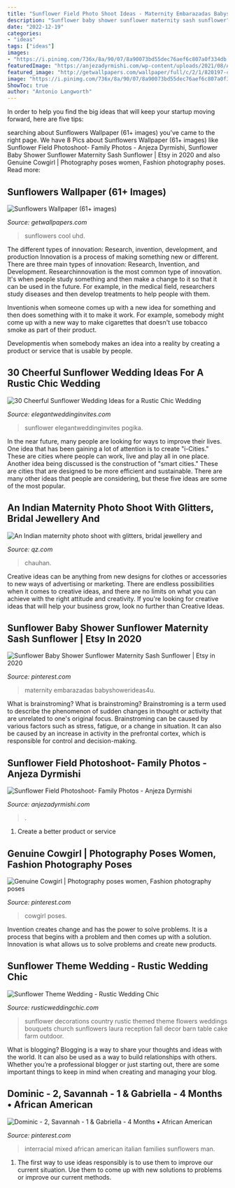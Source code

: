 ```yaml
---
title: "Sunflower Field Photo Shoot Ideas - Maternity Embarazadas Babyshowerideas4u"
description: "Sunflower baby shower sunflower maternity sash sunflower"
date: "2022-12-19"
categories:
- "ideas"
tags: ["ideas"]
images:
- "https://i.pinimg.com/736x/8a/90/07/8a90073bd55dec76aef6c807a0f334db.jpg"
featuredImage: "https://anjezadyrmishi.com/wp-content/uploads/2021/08/A-family-of-three-nature-photoshoot-1365x2048.jpg"
featured_image: "http://getwallpapers.com/wallpaper/full/c/2/1/820197-cool-sunflowers-wallpaper-3554x1999-for-iphone-5.jpg"
image: "https://i.pinimg.com/736x/8a/90/07/8a90073bd55dec76aef6c807a0f334db.jpg"
ShowToc: true
author: "Antonio Langworth"
---
```



In order to help you find the big ideas that will keep your startup moving forward, here are five tips: 

	

		
searching about Sunflowers Wallpaper (61+ images) you've came to the right page. We have 8 Pics about Sunflowers Wallpaper (61+ images) like Sunflower Field Photoshoot- Family Photos - Anjeza Dyrmishi, Sunflower Baby Shower Sunflower Maternity Sash Sunflower | Etsy in 2020 and also Genuine Cowgirl | Photography poses women, Fashion photography poses. Read more:
		
    
## Sunflowers Wallpaper (61+ Images)

<img loading=lazy src="http://getwallpapers.com/wallpaper/full/c/2/1/820197-cool-sunflowers-wallpaper-3554x1999-for-iphone-5.jpg" onerror="this.onerror=null;this.src='https://tse4.mm.bing.net/th?id=OIP.6pvMSITRHxsIVYuH1Zun7AHaEK&amp;pid=15.1';" alt="Sunflowers Wallpaper (61+ images)">

_Source: getwallpapers.com_

>sunflowers cool uhd. 

	

The different types of innovation: Research, invention, development, and production
Innovation is a process of making something new or different. There are three main types of innovation: Research, Invention, and Development.
Researchinnovation is the most common type of innovation. It's when people study something and then make a change to it so that it can be used in the future. For example, in the medical field, researchers study diseases and then develop treatments to help people with them.

Inventionis when someone comes up with a new idea for something and then does something with it to make it work. For example, somebody might come up with a new way to make cigarettes that doesn't use tobacco smoke as part of their product. 

Developmentis when somebody makes an idea into a reality by creating a product or service that is usable by people.

    
## 30 Cheerful Sunflower Wedding Ideas For A Rustic Chic Wedding

<img loading=lazy src="https://www.elegantweddinginvites.com/wedding-blog/wp-content/uploads/2020/05/rustic-sunflower-wedding-bouquets-ideas.jpg" onerror="this.onerror=null;this.src='https://tse1.mm.bing.net/th?id=OIP.LttV3MqpTFRyFZyZ5KHPMAHaLH&amp;pid=15.1';" alt="30 Cheerful Sunflower Wedding Ideas for a Rustic Chic Wedding">

_Source: elegantweddinginvites.com_

>sunflower elegantweddinginvites pogika. 

	

In the near future, many people are looking for ways to improve their lives. One idea that has been gaining a lot of attention is to create "i-Cities." These are cities where people can work, live and play all in one place. Another idea being discussed is the construction of "smart cities." These are cities that are designed to be more efficient and sustainable. There are many other ideas that people are considering, but these five ideas are some of the most popular.

    
## An Indian Maternity Photo Shoot With Glitters, Bridal Jewellery And

<img loading=lazy src="https://cms.qz.com/wp-content/uploads/2015/10/indian-maternity-styled-shoot-268.jpg?quality=75&amp;strip=all&amp;w=450&amp;h=675&amp;crop=1" onerror="this.onerror=null;this.src='https://tse4.mm.bing.net/th?id=OIP.Fu-iV-03UXqHT3-9V6O_sAHaLH&amp;pid=15.1';" alt="An Indian maternity photo shoot with glitters, bridal jewellery and">

_Source: qz.com_

>chauhan. 

	

Creative ideas can be anything from new designs for clothes or accessories to new ways of advertising or marketing. There are endless possibilities when it comes to creative ideas, and there are no limits on what you can achieve with the right attitude and creativity. If you're looking for creative ideas that will help your business grow, look no further than Creative Ideas.

    
## Sunflower Baby Shower Sunflower Maternity Sash Sunflower | Etsy In 2020

<img loading=lazy src="https://i.pinimg.com/736x/8a/90/07/8a90073bd55dec76aef6c807a0f334db.jpg" onerror="this.onerror=null;this.src='https://tse2.mm.bing.net/th?id=OIP.yP6SQg3MCbVr1brjzMIfAwHaHa&amp;pid=15.1';" alt="Sunflower Baby Shower Sunflower Maternity Sash Sunflower | Etsy in 2020">

_Source: pinterest.com_

>maternity embarazadas babyshowerideas4u. 

	

What is brainstroming?
What is brainstroming? Brainstroming is a term used to describe the phenomenon of sudden changes in thought or activity that are unrelated to one's original focus. Brainstroming can be caused by various factors such as stress, fatigue, or a change in situation. It can also be caused by an increase in activity in the prefrontal cortex, which is responsible for control and decision-making.

    
## Sunflower Field Photoshoot- Family Photos - Anjeza Dyrmishi

<img loading=lazy src="https://anjezadyrmishi.com/wp-content/uploads/2021/08/A-family-of-three-nature-photoshoot-1365x2048.jpg" onerror="this.onerror=null;this.src='https://tse2.mm.bing.net/th?id=OIP.w6KCO5FIjdrIlYJkUTfw_wHaLH&amp;pid=15.1';" alt="Sunflower Field Photoshoot- Family Photos - Anjeza Dyrmishi">

_Source: anjezadyrmishi.com_

>. 

	

1. Create a better product or service 

    
## Genuine Cowgirl | Photography Poses Women, Fashion Photography Poses

<img loading=lazy src="https://i.pinimg.com/736x/27/b4/0e/27b40ec462f6f6266b785532abfda3ee--cowgirl-photography-photography-ideas.jpg" onerror="this.onerror=null;this.src='https://tse2.mm.bing.net/th?id=OIP.HFAZRqWs44U_dRohhWeVhAHaLH&amp;pid=15.1';" alt="Genuine Cowgirl | Photography poses women, Fashion photography poses">

_Source: pinterest.com_

>cowgirl poses. 

	

Invention creates change and has the power to solve problems. It is a process that begins with a problem and then comes up with a solution. Innovation is what allows us to solve problems and create new products.

    
## Sunflower Theme Wedding - Rustic Wedding Chic

<img loading=lazy src="http://rusticweddingchic.com/wp-content/uploads/2012/05/Hahn_Davis_Laura_Leigh_Photo_670DAVISLauraLeighPhoto_low-590x887.jpg" onerror="this.onerror=null;this.src='https://tse1.mm.bing.net/th?id=OIP.aeJ2UVM-nDpl-9QQgpch9AHaLI&amp;pid=15.1';" alt="Sunflower Theme Wedding - Rustic Wedding Chic">

_Source: rusticweddingchic.com_

>sunflower decorations country rustic themed theme flowers weddings bouquets church sunflowers laura reception fall decor barn table cake farm outdoor. 

	

What is blogging?
Blogging is a way to share your thoughts and ideas with the world. It can also be used as a way to build relationships with others. Whether you’re a professional blogger or just starting out, there are some important things to keep in mind when creating and managing your blog.

    
## Dominic - 2, Savannah - 1 &amp; Gabriella - 4 Months • African American

<img loading=lazy src="https://i.pinimg.com/736x/26/28/de/2628de4e7d613597227a9f54598c32d6--interracial-family-family-portraits.jpg" onerror="this.onerror=null;this.src='https://tse2.mm.bing.net/th?id=OIP.F5NJRow5IH_gXya5P9HL0QHaHS&amp;pid=15.1';" alt="Dominic - 2, Savannah - 1 &amp; Gabriella - 4 Months • African American">

_Source: pinterest.com_

>interracial mixed african american italian families sunflowers man. 

	

1. The first way to use ideas responsibly is to use them to improve our current situation. Use them to come up with new solutions to problems or improve our current methods. 

